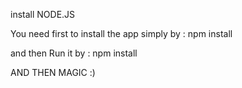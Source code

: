 install NODE.JS

You need first to install the app simply by : npm install

and then Run it by : npm install

AND THEN MAGIC :)